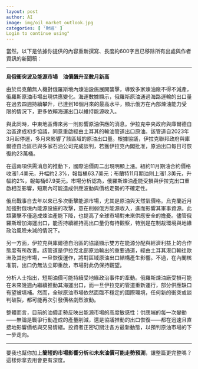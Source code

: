 ```yaml
---
layout: post
author: AI
image: img/oil_market_outlook.jpg
categories: [ '財經' ]
Login to continue using"
---
```

當然，以下是依據你提供的內容重新撰寫、長度約600字且已移除所有出處與作者資訊的新聞稿：  

---

**烏俄衝突波及能源市場　油價飆升至數月新高**  

由於烏克蘭無人機對俄羅斯境內煉油設施展開襲擊，導致多家煉油廠不得不減產，俄羅斯原油市場出現供應變化。海運數據顯示，俄羅斯原油通過海路運輸的出口量在過去四週持續攀升，已達到16個月來的最高水平，顯示俄方在內部煉油能力受限的情況下，更多依賴海運出口以維持能源收入。  

與此同時，中東地區傳來另一則影響原油供應的消息。伊拉克中央政府與庫爾德自治區達成初步協議，同意重啟經由土耳其的輸油管道出口原油。該管道自2023年3月起停運，多月來影響了該區域的原油出口量。根據協議，伊拉克聯邦政府與庫爾德自治區已與多家石油公司完成談判，若獲伊拉克內閣批准，原油出口每日可恢復約23萬桶。  

在這兩項供需消息的推動下，國際油價周二出現明顯上漲。紐約11月期油合約價格收漲1.4美元，升幅約2.3%，報每桶63.7美元；布蘭特11月期油則上漲1.3美元，升幅約2%，報每桶67.9美元。市場分析認為，俄羅斯煉油產能受損與伊拉克出口重啟相互影響，短期內可能造成供應波動與價格走勢的不確定性。  

俄烏戰事自去年以來已多次衝擊能源市場，尤其是原油與天然氣價格。烏克蘭近月加強對俄境內能源設施的攻擊，意在削弱俄方能源收入，進而影響其軍事資源。此類襲擊不僅造成煉油產能下降，也提高了全球市場對未來供應安全的擔憂。儘管俄羅斯增加海運出口，能否持續維持高出口量仍有待觀察，特別是在制裁環境與地緣政治風險未減的情況下。  

另一方面，伊拉克與庫爾德自治區的協議顯示雙方在能源分配與經濟利益上的合作態度有所改善。該管道是伊拉克北部原油輸出的重要通道，經由土耳其港口輸往歐洲及其他市場，一旦恢復運作，將對區域原油出口結構產生影響。不過，在內閣核准前，出口仍無法立即重啟，市場對此仍保持觀望。  

分析人士指出，短期油價可能持續受地緣政治事件的牽動。俄羅斯煉油廠受損可能在未來幾週內繼續推動其海運出口，而一旦伊拉克的管道重新運行，部分供應缺口有望被填補。然而，全球原油市場依然面臨不穩定的國際環境，任何新的衝突或談判破裂，都可能再次引發價格劇烈波動。  

整體而言，目前的油價走勢反映出能源市場的高度敏感性：供應端的每一次變動——無論是戰爭行動造成的產量削減，還是協議推動的出口恢復——都在迅速且直接地影響價格與交易情緒。投資者正密切關注各方最新動態，以預判原油市場的下一步走向。  

---

要我也幫你加上**簡短的市場影響分析**和**未來油價可能走勢預測**，讓整篇更完整嗎？這樣你拿去用會更有深度。